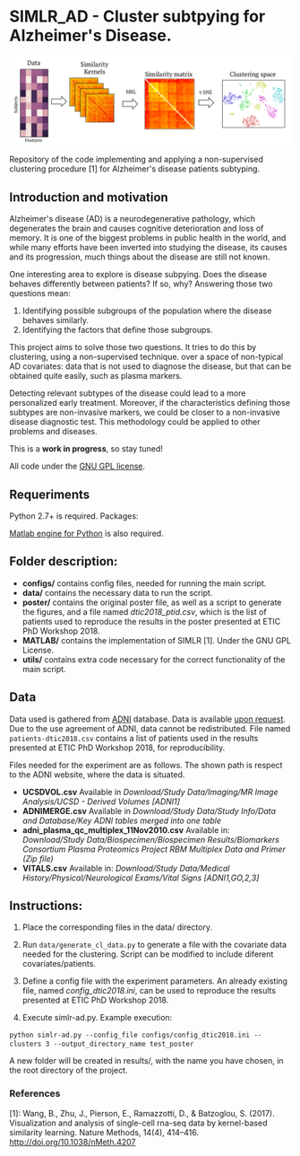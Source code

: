 # SIMLR_AD - Cluster subtpying for Alzheimer's Disease.

![Overview](poster/overview.png)

Repository of the code implementing and applying a non-supervised clustering procedure \[1\]
for Alzheimer's disease patients subtyping.

## Introduction and motivation

Alzheimer's disease (AD) is a neurodegenerative pathology, which degenerates the brain and causes cognitive deterioration and loss of memory. It is one of the biggest problems in public health in the world, and while many efforts have been inverted into studying the disease, its causes and its progression, much things about the disease are still not known.

One interesting area to explore is disease subpying. Does the disease behaves differently between patients? If so, why? Answering those two questions mean:
1. Identifying possible subgroups of the population where the disease behaves similarly.
2. Identifying the factors that define those subgroups.

This project aims to solve those two questions. It tries to do this by clustering, using a non-supervised technique. over a space of non-typical AD covariates: data that is not used to diagnose the disease, but that can be obtained quite easily, such as plasma markers.

Detecting relevant subtypes of the disease could lead to a more personalized early treatment. Moreover, if the characteristics defining those subtypes are non-invasive markers, we could be closer to a non-invasive disease diagnostic test. This methodology could be applied to other problems and diseases.

This is a **work in progress**, so stay tuned!

All code under the [GNU GPL license](LICENSE).

## Requeriments
Python 2.7+ is required.
Packages:

[Matlab engine for Python](https://es.mathworks.com/help/matlab/matlab-engine-for-python.html
) is also required.

## Folder description:
- **configs/** contains config files, needed for running the main script.
- **data/** contains the necessary data to run the script.
- **poster/** contains the original poster file, as well as a script to generate the figures, and a file named *dtic2018_ptid.csv*, which is the list of patients used to reproduce the results in the poster presented at ETIC PhD Workshop 2018.
- **MATLAB/** contains the implementation of SIMLR \[1\]. Under the GNU GPL License.
- **utils/** contains extra code necessary for the correct functionality of the main script.

## Data
Data used is gathered from [ADNI](http://adni.loni.usc.edu/) database. Data is available [upon request](http://adni.loni.usc.edu/data-samples/access-data/). Due to the use agreement of ADNI, data cannot be redistributed. File named ```patients-dtic2018.csv``` contains a list of patients used in the results presented
at ETIC PhD Workshop 2018, for reproducibility.

Files needed for the experiment are as follows. The shown path is respect to the ADNI website, where the data is situated.
- **UCSDVOL.csv** Available in *Download/Study Data/Imaging/MR Image Analysis/UCSD - Derived Volumes [ADNI1]*
- **ADNIMERGE.csv** Available in *Download/Study Data/Study Info/Data and Database/Key ADNI tables merged into one table*
- **adni_plasma_qc_multiplex_11Nov2010.csv** Available in: *Download/Study Data/Biospecimen/Biospecimen Results/Biomarkers Consortium Plasma Proteomics Project RBM Multiplex Data and Primer (Zip file)*
- **VITALS.csv** Available in: *Download/Study Data/Medical History/Physical/Neurological Exams/Vital Signs [ADNI1,GO,2,3]*

## Instructions:
1. Place the corresponding files in the data/ directory.

2. Run ```data/generate_cl_data.py``` to generate a file with the covariate data needed for the clustering. Script can be modified to include
   diferent covariates/patients.

3. Define a config file with the experiment parameters. An already existing file, named *config_dtic2018.ini*, can be used to reproduce the results presented at ETIC PhD Workshop 2018.

4. Execute simlr-ad.py. Example execution:
```
python simlr-ad.py --config_file configs/config_dtic2018.ini --clusters 3 --output_directory_name test_poster
```
A new folder will be created in results/, with the name you have chosen, in the root directory of the project.

### References
\[1\]: Wang, B., Zhu, J., Pierson, E., Ramazzotti, D., & Batzoglou, S. (2017). Visualization and analysis of single-cell rna-seq data by kernel-based similarity learning. Nature Methods, 14(4), 414–416. http://doi.org/10.1038/nMeth.4207
